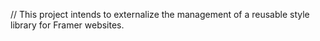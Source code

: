 // This project intends to externalize the management of a reusable style library for Framer websites.
